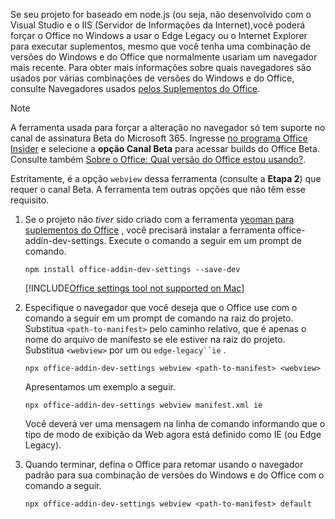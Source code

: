 Se seu projeto for baseado em node.js (ou seja, não desenvolvido com o Visual Studio e o IIS (Servidor de Informações da Internet),você poderá forçar o Office no Windows a usar o Edge Legacy ou o Internet Explorer para executar suplementos, mesmo que você tenha uma combinação de versões do Windows e do Office que normalmente usariam um navegador mais recente. Para obter mais informações sobre quais navegadores são usados por várias combinações de versões do Windows e do Office, consulte Navegadores usados [pelos Suplementos do Office](../concepts/browsers-used-by-office-web-add-ins.md).

> [!NOTE]
> A ferramenta usada para forçar a alteração no navegador só tem suporte no canal de assinatura Beta do Microsoft 365. Ingresse [no programa Office Insider](https://insider.office.com/join/windows) e selecione a **opção Canal Beta** para acessar builds do Office Beta. Consulte também [Sobre o Office: Qual versão do Office estou usando?](https://support.microsoft.com/office/932788b8-a3ce-44bf-bb09-e334518b8b19).
>
> Estritamente, é a opção `webview` dessa ferramenta (consulte a **Etapa 2**) que requer o canal Beta. A ferramenta tem outras opções que não têm esse requisito.

1. Se o projeto não *tiver* sido criado com a ferramenta [yeoman para suplementos do Office](../develop/yeoman-generator-overview.md) , você precisará instalar a ferramenta office-addin-dev-settings. Execute o comando a seguir em um prompt de comando.

    ```command&nbsp;line
    npm install office-addin-dev-settings --save-dev
    ```

    [!INCLUDE[Office settings tool not supported on Mac](../includes/tool-nonsupport-mac-note.md)]

1. Especifique o navegador que você deseja que o Office use com o comando a seguir em um prompt de comando na raiz do projeto. Substitua `<path-to-manifest>` pelo caminho relativo, que é apenas o nome do arquivo de manifesto se ele estiver na raiz do projeto. Substitua `<webview>` por um ou `edge-legacy``ie` .

    ```command&nbsp;line
    npx office-addin-dev-settings webview <path-to-manifest> <webview>
    ```

    Apresentamos um exemplo a seguir.

    ```command&nbsp;line
    npx office-addin-dev-settings webview manifest.xml ie
    ```

    Você deverá ver uma mensagem na linha de comando informando que o tipo de modo de exibição da Web agora está definido como IE (ou Edge Legacy).

1. Quando terminar, defina o Office para retomar usando o navegador padrão para sua combinação de versões do Windows e do Office com o comando a seguir.

    ```command&nbsp;line
    npx office-addin-dev-settings webview <path-to-manifest> default
    ```
